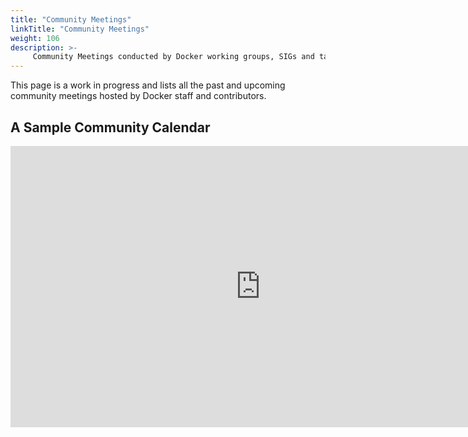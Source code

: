```yaml
---
title: "Community Meetings"
linkTitle: "Community Meetings"
weight: 106
description: >-
     Community Meetings conducted by Docker working groups, SIGs and task forces 
---
```


This page is a work in progress and lists all the past and upcoming community meetings hosted by Docker staff and contributors.  


## A Sample Community Calendar

<iframe src="https://calendar.google.com/calendar/embed?src=calendar%40islandviewpta.org&ctz=America%2FLos_Angeles" width="800" height="450" frameborder="0" style="border:0" allowfullscreen></iframe>



